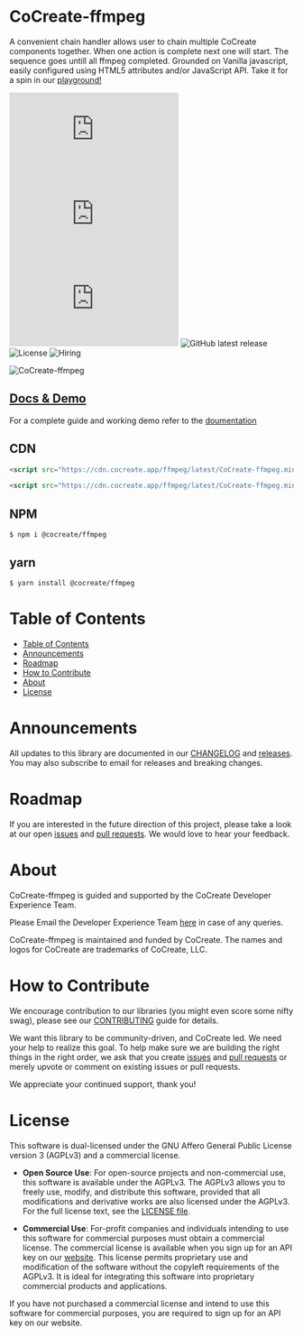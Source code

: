 # CoCreate-ffmpeg

A convenient chain handler allows user to chain multiple CoCreate components together. When one action is complete next one will start. The sequence goes untill all ffmpeg completed. Grounded on Vanilla javascript, easily configured using HTML5 attributes and/or JavaScript API. Take it for a spin in our [playground!](https://cocreate.app/docs/ffmpeg)

![minified](https://img.badgesize.io/https://cdn.cocreate.app/ffmpeg/latest/CoCreate-ffmpeg.min.js?style=flat-square&label=minified&color=orange)
![gzip](https://img.badgesize.io/https://cdn.cocreate.app/ffmpeg/latest/CoCreate-ffmpeg.min.js?compression=gzip&style=flat-square&label=gzip&color=yellow)
![brotli](https://img.badgesize.io/https://cdn.cocreate.app/ffmpeg/latest/CoCreate-ffmpeg.min.js?compression=brotli&style=flat-square&label=brotli)
![GitHub latest release](https://img.shields.io/github/v/release/CoCreate-app/CoCreate-action?style=flat-square)
![License](https://img.shields.io/github/license/CoCreate-app/CoCreate-action?style=flat-square)
![Hiring](https://img.shields.io/static/v1?style=flat-square&label=&message=Hiring&color=blueviolet)

![CoCreate-ffmpeg](https://cdn.cocreate.app/docs/CoCreate-ffmpeg.gif)

## [Docs & Demo](https://cocreate.app/docs/ffmpeg)

For a complete guide and working demo refer to the [doumentation](https://cocreate.app/docs/ffmpeg)

## CDN

```html
<script src="https://cdn.cocreate.app/ffmpeg/latest/CoCreate-ffmpeg.min.js"></script>
```

```html
<script src="https://cdn.cocreate.app/ffmpeg/latest/CoCreate-ffmpeg.min.css"></script>
```

## NPM

```shell
$ npm i @cocreate/ffmpeg
```

## yarn

```shell
$ yarn install @cocreate/ffmpeg
```

# Table of Contents

-   [Table of Contents](#table-of-contents)
-   [Announcements](#announcements)
-   [Roadmap](#roadmap)
-   [How to Contribute](#how-to-contribute)
-   [About](#about)
-   [License](#license)

<a name="announcements"></a>

# Announcements

All updates to this library are documented in our [CHANGELOG](https://github.com/CoCreate-app/CoCreate-ffmpeg/blob/master/CHANGELOG.md) and [releases](https://github.com/CoCreate-app/CoCreate-ffmpeg/releases). You may also subscribe to email for releases and breaking changes.

<a name="roadmap"></a>

# Roadmap

If you are interested in the future direction of this project, please take a look at our open [issues](https://github.com/CoCreate-app/CoCreate-ffmpeg/issues) and [pull requests](https://github.com/CoCreate-app/CoCreate-ffmpeg/pulls). We would love to hear your feedback.

<a name="about"></a>

# About

CoCreate-ffmpeg is guided and supported by the CoCreate Developer Experience Team.

Please Email the Developer Experience Team [here](mailto:develop@cocreate.app) in case of any queries.

CoCreate-ffmpeg is maintained and funded by CoCreate. The names and logos for CoCreate are trademarks of CoCreate, LLC.

<a name="contribute"></a>

# How to Contribute

We encourage contribution to our libraries (you might even score some nifty swag), please see our [CONTRIBUTING](https://github.com/CoCreate-app/CoCreate-ffmpeg/blob/master/CONTRIBUTING.md) guide for details.

We want this library to be community-driven, and CoCreate led. We need your help to realize this goal. To help make sure we are building the right things in the right order, we ask that you create [issues](https://github.com/CoCreate-app/CoCreate-ffmpeg/issues) and [pull requests](https://github.com/CoCreate-app/CoCreate-ffmpeg/pulls) or merely upvote or comment on existing issues or pull requests.

We appreciate your continued support, thank you!

<a name="license"></a>

# License

This software is dual-licensed under the GNU Affero General Public License version 3 (AGPLv3) and a commercial license.

-   **Open Source Use**: For open-source projects and non-commercial use, this software is available under the AGPLv3. The AGPLv3 allows you to freely use, modify, and distribute this software, provided that all modifications and derivative works are also licensed under the AGPLv3. For the full license text, see the [LICENSE file](https://github.com/CoCreate-app/CoCreate-socket-client/blob/master/LICENSE).

-   **Commercial Use**: For-profit companies and individuals intending to use this software for commercial purposes must obtain a commercial license. The commercial license is available when you sign up for an API key on our [website](https://cocreate.app). This license permits proprietary use and modification of the software without the copyleft requirements of the AGPLv3. It is ideal for integrating this software into proprietary commercial products and applications.

If you have not purchased a commercial license and intend to use this software for commercial purposes, you are required to sign up for an API key on our website.
